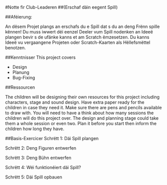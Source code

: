 #Notte fir Club-Leaderen
##(Erschaf däin eegent Spill)

##Aféierung:

An dësem Projet plangs an erschafs du e Spill dat s du an deng Frënn spille kënnen! Du muss iwwert déi eenzel Deeler vum Spill nodenken an Ideeë plangen bevir s de ufänke kanns et am Scratch ëmzesetzen. Du kanns Ideeë vu vergaangene Projeten oder Scratch-Kaarten als Hëllefsmëttel benotzen.

##Kenntnisser
This project covers 

* Design
* Planung
* Bug-Fixing

##Ressourcen

The children will be designing their own resources for this project including characters, stage and sound design. Have extra paper ready for the children in case they need it. Make sure there are pens and pencils available to draw with. You will need to have a think about how many sessions the children will do this project over. The design and planning stage could take them a whole session or even two. Plan it before you start then inform the children how long they have.

##Basis-Exercicer
Schrëtt 1: Däi Spill plangen

Schrëtt 2: Deng Figuren entwerfen

Schrëtt 3: Deng Bühn entwerfen

Schrëtt 4: Wéi funktionéiert däi Spill?

Schrëtt 5: Däi Spill opbauen